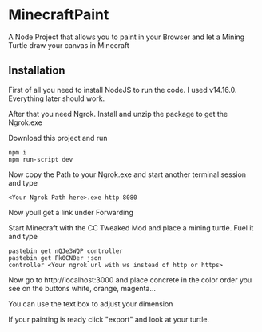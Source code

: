 ﻿# MinecraftPaint

A Node Project that allows you to paint in your Browser and let a Mining Turtle draw your canvas in Minecraft

## Installation

First of all you need to install NodeJS to run the code. I used v14.16.0. Everything later should work.

After that you need Ngrok. Install and unzip the package to get the Ngrok.exe

Download this project and run

```
npm i
npm run-script dev
```

Now copy the Path to your Ngrok.exe
and start another terminal session and type

```
<Your Ngrok Path here>.exe http 8080
```

Now youll get a link under Forwarding

Start Minecraft with the CC Tweaked Mod and place a mining turtle.
Fuel it and type

```
pastebin get nQJe3WQP controller
pastebin get Fk0CN0er json
controller <Your ngrok url with ws instead of http or https>
```

Now go to http://localhost:3000 and place concrete in the color order you see on the buttons white, orange, magenta...

You can use the text box to adjust your dimension

If your painting is ready click "export" and look at your turtle.
